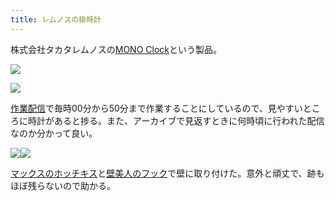 ```yaml
---
title: レムノスの掛時計
---
```

株式会社タカタレムノスの[MONO Clock](https://www.amazon.co.jp/dp/B004UIT8BK)という製品。

![](https://lh6.googleusercontent.com/b650_Lh2BasyNEhZ5D-jnQ8IM264k7tL3xuV40fL91dxrNQPS5mrS4NIAi3EvXewR2CyTwiV5n6Ga9XCReGki1KnCFGU4WxhpZb253lSDNuTiUoRRCXGO1AOY2GburIGBpJJwzUimSjVDlsFeA)

![](https://lh6.googleusercontent.com/e4SZ1wpGibI1voQPv2gqApsYRE8Go9PC3tBE3B6U8SvnrA9YLZSJkNgInvM7GwDox0-Y5RX7shCNkTRMroopS8xh-QCZbnzt0hF9f88ZXHtGspt-j24VZAwhu6SacMt9F0gX_lj0CBnqiSmt4w)

[作業配信](https://www.youtube.com/channel/UC5s-KpSDGzxWPWNv94PnJHw)で毎時00分から50分まで作業することにしているので、見やすいところに時計があると捗る。また、アーカイブで見返すときに何時頃に行われた配信なのか分かって良い。

![](https://lh6.googleusercontent.com/S2bmQIKpfBqj-FGRK8rEW-GAigA7ASFFJE9ohucjaMwZ4JYxGe8x7pJBTzymcMrpsE06BJoV_Zt5G24-e7YKlBzF7-3fq7yNVQfkZe-uhip1cBc7DZiA7fnNalrb8TCGsGoLOA0bU5cr2fVTmQ)![](https://lh5.googleusercontent.com/XvqD7VqKX13fzacQo-x0olX3VicbL1k28bAyknon9a8MULVS_RqSsI7bjbmEowM4NBBmM0xojbuCrUAHk8r4FOJBqD854NtQW7lRi05Mjf4tX3ff-uArwt__W_l56pr-ot3U1cOFDiaCOQa_9Q)

[マックスのホッチキス](https://www.amazon.co.jp/dp/B000O9WRWG)と[壁美人のフック](https://www.amazon.co.jp/dp/B00CU78TDG)で壁に取り付けた。意外と頑丈で、跡もほぼ残らないので助かる。
